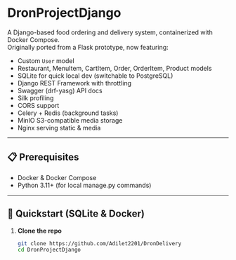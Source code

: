 # DronProjectDjango

A Django-based food ordering and delivery system, containerized with Docker Compose.  
Originally ported from a Flask prototype, now featuring:

- Custom `User` model  
- Restaurant, MenuItem, CartItem, Order, OrderItem, Product models  
- SQLite for quick local dev (switchable to PostgreSQL)  
- Django REST Framework with throttling  
- Swagger (drf-yasg) API docs  
- Silk profiling  
- CORS support  
- Celery + Redis (background tasks)  
- MinIO S3-compatible media storage  
- Nginx serving static & media  

---

## 📋 Prerequisites

- Docker & Docker Compose  
- Python 3.11+ (for local manage.py commands)  

---

## 🚀 Quickstart (SQLite & Docker)

1. **Clone the repo**  
   ```bash
   git clone https://github.com/Adilet2201/DronDelivery
   cd DronProjectDjango
